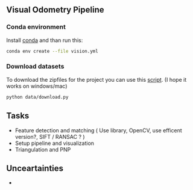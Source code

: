 ## Visual Odometry Pipeline


### Conda environment
Install [conda](https://docs.conda.io/projects/miniconda/en/latest/) and than run this:
```sh
conda env create --file vision.yml
```

### Download datasets
To download the zipfiles for the project you can use this [script](./data/download.py). (I hope it works on windows/mac)
```sh
python data/download.py
```

## Tasks

- Feature detection and matching ( Use library, OpenCV, use efficent version?, SIFT / RANSAC ? )
- Setup pipeline and visualization 
- Triangulation and PNP

## Unceartainties

- 